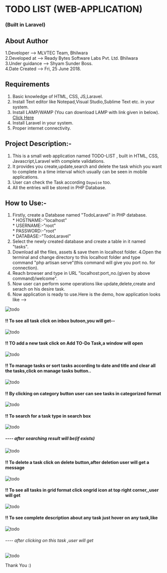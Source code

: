 # TODO LIST (WEB-APPLICATION) 
### (Built in Laravel)

## About Author
1.Developer --> MLVTEC Team, Bhilwara  
2.Developed at --> Ready Bytes Software Labs Pvt. Ltd. Bhilwara  
3.Under guidance --> Shyam Sunder Boss.  
4.Date Created --> Fri, 25 June 2018.  

## Requirements

1. Basic knowledge of HTML, CSS, JS,Laravel.
2. Install Text editor like Notepad,Visual Studio,Sublime Text etc. in your system. 
3. Install LAMP/WAMP (You can download LAMP with link given in below).
  [Click Here](https://www.digitalocean.com/community/tutorials/how-to-install-linux-apache-mysql-php-lamp-stack-on-ubuntu-14-04)
4. Install Laravel in your system.
5. Proper internet connectivity.

## Project Description:-

 1. This is a small web application named TODO-LIST , built in HTML, CSS, Javascript,Laravel with complete validations.    
 2. It provides you create,update,search and delete the task which you want to complete in a time interval which usually can be seen in mobile applications.   
 3. User can check the Task according `Daywise` too.
 4. All the entries will be stored in PHP Database.
 
 ## How to Use:-  
 
 1. Firstly, create a Database named "TodoLaravel" in PHP database.  
		* HOSTNAME:-"localhost"    
		* USERNAME:-"root"     
	        * PASSWORD:-"root"    
		* DATABASE:-"TodoLaravel"   
2. Select the newly created database and create a table in it named "tasks".
3. Download all the files, assets & save them in localhost folder.
4.Open the terminal and change directory to this localhost folder and type command "php artisan serve"(this command will give you port no. for connection). 
5. Reach browser and type in URL "localhost:port_no.(given by above command)/welcome".
6. Now user can perform some operations like update,delete,create and serach on his desire task.  
7. Now application is ready to use.Here is the demo, how application looks like -->  

![todo](https://github.com/Nehasoni988/Web-Apps/blob/master/TodoList_using_Laravel/screenshot(welcome).png)

#### !!  To see all task click on inbox butoon,you will get--  

![todo](https://github.com/Nehasoni988/Web-Apps/blob/master/TodoList_using_Laravel/screenshot(inbox).png)

 
#### !!  TO add a new task click on Add TO-Do Task,a window will open  

![todo](https://github.com/Nehasoni988/Web-Apps/blob/master/TodoList_using_Laravel/screenshot(create).png)

#### !!  To manage tasks or sort tasks according to date and title and clear all the tasks,click on manage tasks button..  

![todo](https://github.com/Nehasoni988/Web-Apps/blob/master/TodoList_using_Laravel/screenshot(manage).png)

#### !!  By clicking on category button user can see tasks in categorized format  

![todo](https://github.com/Nehasoni988/Web-Apps/blob/master/TodoList_using_Laravel/screenshot(category).png) 

#### !!  To search for a task type in search box  

![todo](https://github.com/Nehasoni988/Web-Apps/blob/master/TodoList_using_Laravel/screenshot(search).png)
##### ----  after searching result will be(if exists)  
![todo](https://github.com/Nehasoni988/Web-Apps/blob/master/TodoList_using_Laravel/screenshot(sresult).png)

#### !!  To delete a task click on delete button,after deletion user will get a message   

![todo](https://github.com/Nehasoni988/Web-Apps/blob/master/TodoList_using_Laravel/screenshot(delete).png)

#### !!  To see all tasks in grid format click ongrid icon at top right corner,,user will get  

![todo](https://github.com/Nehasoni988/Web-Apps/blob/master/TodoList_using_Laravel/screenshot(grid).png)

#### !!  To see complete description about any task just hover on any task,like  

![todo](https://github.com/Nehasoni988/Web-Apps/blob/master/TodoList_using_Laravel/screenshot(hover).png)
###### ----  after clicking on this task ,user will get  

![todo](https://github.com/Nehasoni988/Web-Apps/blob/master/TodoList_using_Laravel/screenshot(detail).png)  

Thank You :)
